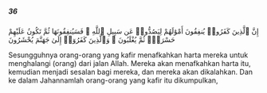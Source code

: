 ##### 36

<span class="ayah">إِنَّ ٱلَّذِينَ كَفَرُوا۟ يُنفِقُونَ أَمْوَٰلَهُمْ لِيَصُدُّوا۟ عَن سَبِيلِ ٱللَّهِ ۚ فَسَيُنفِقُونَهَا ثُمَّ تَكُونُ عَلَيْهِمْ حَسْرَةًۭ ثُمَّ يُغْلَبُونَ ۗ وَٱلَّذِينَ كَفَرُوٓا۟ إِلَىٰ جَهَنَّمَ يُحْشَرُونَ</span>

<span class="ayah_translation">Sesungguhnya orang-orang yang kafir menafkahkan harta mereka untuk menghalangi (orang) dari jalan Allah. Mereka akan menafkahkan harta itu, kemudian menjadi sesalan bagi mereka, dan mereka akan dikalahkan. Dan ke dalam Jahannamlah orang-orang yang kafir itu dikumpulkan,</span>
